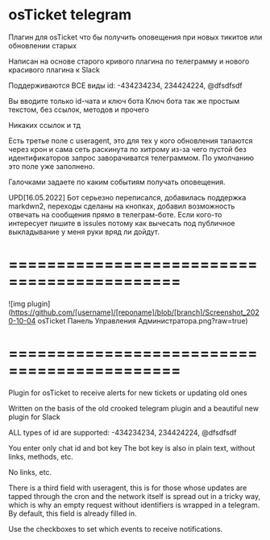# osTicket telegram
Плагин для osTicket что бы получить оповещения при новых тикитов или обновлении старых

Написан на основе старого кривого плагина по телеграмму и нового красивого плагина к Slack


Поддерживаются ВСЕ виды id: -434234234, 234424224, @dfsdfsdf

Вы вводите только id-чата и ключ бота
Ключ бота так же простым текстом, без ссылок, методов и прочего

Никаких ссылок и тд

Есть третье поле с useragent, это для тех у кого обновления тапаются через крон и сама сеть раскинута по хитрому из-за чего пустой без идентификаторов запрос заворачиватся телеграммом.  По умолчанию это поле уже заполнено.


Галочками задаете по каким событиям получать оповещения.


UPD[16.05.2022] Бот серьезно переписался, добавилась поддержка markdwn2, переходы сделаны на кнопках, добавил возможность отвечать на сообщения прямо в телеграм-боте. Если кого-то интересует пишите в issules потому как вычесать под публичное выкладывание у меня руки вряд ли дойдут.


# ============================================
![img plugin](https://github.com/[username]/[reponame]/blob/[branch]/Screenshot_2020-10-04 osTicket Панель Управления Администратора.png?raw=true)
# ============================================

Plugin for osTicket to receive alerts for new tickets or updating old ones

Written on the basis of the old crooked telegram plugin and a beautiful new plugin for Slack


ALL types of id are supported: -434234234, 234424224, @dfsdfsdf

You enter only chat id and bot key
The bot key is also in plain text, without links, methods, etc.

No links, etc.

There is a third field with useragent, this is for those whose updates are tapped through the cron and the network itself is spread out in a tricky way, which is why an empty request without identifiers is wrapped in a telegram. By default, this field is already filled in.


Use the checkboxes to set which events to receive notifications.
